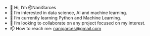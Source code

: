 - 👋 Hi, I’m @NaniGarces
- 👀 I’m interested in data science, AI and machine learning.
- 🌱 I’m currently learning Python and Machine Learning.
- 💞️ I’m looking to collaborate on any project focused on my interest.
- 📫 How to reach me: nanigarces@gmail.com

<!---
NaniGarces/NaniGarces is a ✨ special ✨ repository because its `README.md` (this file) appears on your GitHub profile.
You can click the Preview link to take a look at your changes.
--->
